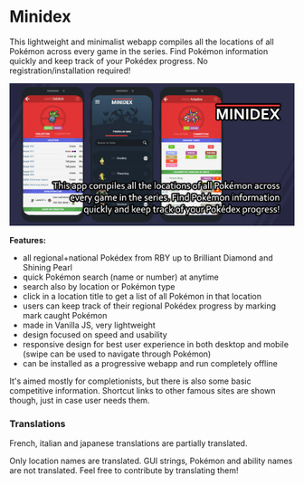 # Minidex
This lightweight and minimalist webapp compiles all the locations of all Pokémon across every game in the series. Find Pokémon information quickly and keep track of your Pokédex progress. No registration/installation required!

![Minidex preview](/core/thumbnail.jpg?raw=true)

**Features:**
* all regional+national Pokédex from RBY up to Brilliant Diamond and Shining Pearl
* quick Pokémon search (name or number) at anytime
* search also by location or Pokémon type
* click in a location title to get a list of all Pokémon in that location
* users can keep track of their regional Pokédex progress by marking mark caught Pokémon
* made in Vanilla JS, very lightweight
* design focused on speed and usability
* responsive design for best user experience in both desktop and mobile (swipe can be used to navigate through Pokémon)
* can be installed as a progressive webapp and run completely offline

It's aimed mostly for completionists, but there is also some basic competitive information. Shortcut links to other famous sites are shown though, just in case user needs them.



### Translations ###
French, italian and japanese translations are partially translated.

Only location names are translated. GUI strings, Pokémon and ability names are not translated. Feel free to contribute by translating them!
